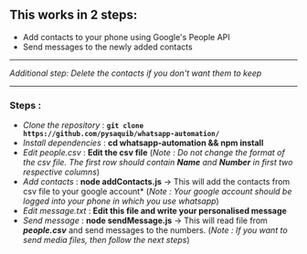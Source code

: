 ## This works in 2 steps: 
- Add contacts to your phone using Google's People API
- Send messages to the newly added contacts
---
*Additional step: Delete the contacts if you don't want them to keep*

---

### Steps :
- *Clone the repository* : **`git clone https://github.com/pysaquib/whatsapp-automation/`**
- *Install dependencies* : **cd whatsapp-automation && npm install**
- *Edit people.csv* : **Edit the csv file** (*Note : Do not change the format of the csv file. The first row should contain **Name** and **Number** in first two respective columns*)
- *Add contacts* : **node addContacts.js** -> This will add the contacts from csv file to your google account* (*Note : Your google account should be logged into your phone in which you use whatsapp*)
- *Edit message.txt* : **Edit this file and write your personalised message** 
- *Send message* : **node sendMessage.js** -> This will read file from ***people.csv*** and send messages to the numbers. (*Note : If you want to send media files, then follow the next steps*)
